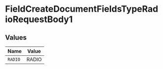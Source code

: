 # FieldCreateDocumentFieldsTypeRadioRequestBody1


## Values

| Name    | Value   |
| ------- | ------- |
| `RADIO` | RADIO   |
